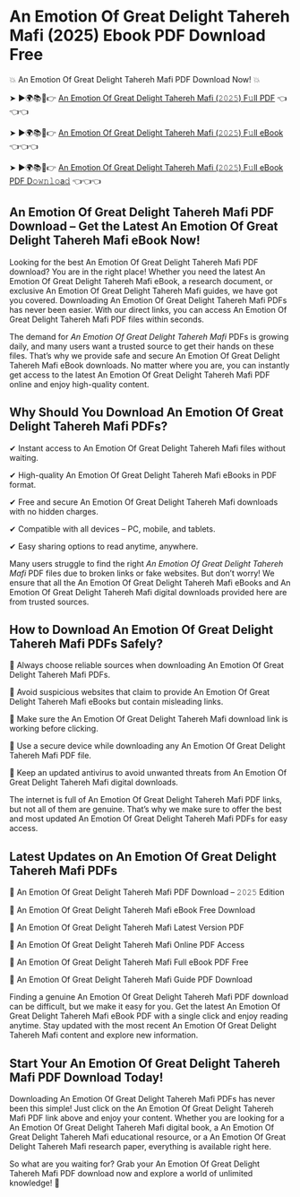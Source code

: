 # An Emotion Of Great Delight Tahereh Mafi (2025) Ebook PDF Download Free

💥 An Emotion Of Great Delight Tahereh Mafi PDF Download Now! 💥

➤ ►🌍📚📱👉 [An Emotion Of Great Delight Tahereh Mafi (𝟸𝟶𝟸𝟻) F𝚞ll PDF](https://getpdf.xyz/an-emotion-of-great-delight-tahereh-mafi) 👈👈👈


➤ ►🌍📚📱👉 [An Emotion Of Great Delight Tahereh Mafi (𝟸𝟶𝟸𝟻) F𝚞ll eBook](https://getpdf.xyz/an-emotion-of-great-delight-tahereh-mafi) 👈👈👈


➤ ►🌍📚📱👉 [An Emotion Of Great Delight Tahereh Mafi (𝟸𝟶𝟸𝟻) F𝚞ll eBook PDF D𝚘𝚠𝚗𝚕𝚘a𝚍](https://getpdf.xyz/an-emotion-of-great-delight-tahereh-mafi) 👈👈👈


## An Emotion Of Great Delight Tahereh Mafi PDF Download – Get the Latest An Emotion Of Great Delight Tahereh Mafi eBook Now!

Looking for the best An Emotion Of Great Delight Tahereh Mafi PDF download? You are in the right place! Whether you need the latest An Emotion Of Great Delight Tahereh Mafi eBook, a research document, or exclusive An Emotion Of Great Delight Tahereh Mafi guides, we have got you covered. Downloading An Emotion Of Great Delight Tahereh Mafi PDFs has never been easier. With our direct links, you can access An Emotion Of Great Delight Tahereh Mafi PDF files within seconds.

The demand for *An Emotion Of Great Delight Tahereh Mafi* PDFs is growing daily, and many users want a trusted source to get their hands on these files. That’s why we provide safe and secure An Emotion Of Great Delight Tahereh Mafi eBook downloads. No matter where you are, you can instantly get access to the latest An Emotion Of Great Delight Tahereh Mafi PDF online and enjoy high-quality content.

## Why Should You Download An Emotion Of Great Delight Tahereh Mafi PDFs?

✔ Instant access to An Emotion Of Great Delight Tahereh Mafi files without waiting.

✔ High-quality An Emotion Of Great Delight Tahereh Mafi eBooks in PDF format.

✔ Free and secure An Emotion Of Great Delight Tahereh Mafi downloads with no hidden charges.

✔ Compatible with all devices – PC, mobile, and tablets.

✔ Easy sharing options to read anytime, anywhere.

Many users struggle to find the right *An Emotion Of Great Delight Tahereh Mafi* PDF files due to broken links or fake websites. But don’t worry! We ensure that all the An Emotion Of Great Delight Tahereh Mafi eBooks and An Emotion Of Great Delight Tahereh Mafi digital downloads provided here are from trusted sources.

## How to Download An Emotion Of Great Delight Tahereh Mafi PDFs Safely?

📌 Always choose reliable sources when downloading An Emotion Of Great Delight Tahereh Mafi PDFs.

📌 Avoid suspicious websites that claim to provide An Emotion Of Great Delight Tahereh Mafi eBooks but contain misleading links.

📌 Make sure the An Emotion Of Great Delight Tahereh Mafi download link is working before clicking.

📌 Use a secure device while downloading any An Emotion Of Great Delight Tahereh Mafi PDF file.

📌 Keep an updated antivirus to avoid unwanted threats from An Emotion Of Great Delight Tahereh Mafi digital downloads.

The internet is full of An Emotion Of Great Delight Tahereh Mafi PDF links, but not all of them are genuine. That’s why we make sure to offer the best and most updated An Emotion Of Great Delight Tahereh Mafi PDFs for easy access.

## Latest Updates on An Emotion Of Great Delight Tahereh Mafi PDFs

🔹 An Emotion Of Great Delight Tahereh Mafi PDF Download – 𝟸𝟶𝟸𝟻 Edition

🔹 An Emotion Of Great Delight Tahereh Mafi eBook Free Download

🔹 An Emotion Of Great Delight Tahereh Mafi Latest Version PDF

🔹 An Emotion Of Great Delight Tahereh Mafi Online PDF Access

🔹 An Emotion Of Great Delight Tahereh Mafi Full eBook PDF Free

🔹 An Emotion Of Great Delight Tahereh Mafi Guide PDF Download

Finding a genuine An Emotion Of Great Delight Tahereh Mafi PDF download can be difficult, but we make it easy for you. Get the latest An Emotion Of Great Delight Tahereh Mafi eBook PDF with a single click and enjoy reading anytime. Stay updated with the most recent An Emotion Of Great Delight Tahereh Mafi content and explore new information.

## Start Your An Emotion Of Great Delight Tahereh Mafi PDF Download Today!

Downloading An Emotion Of Great Delight Tahereh Mafi PDFs has never been this simple! Just click on the An Emotion Of Great Delight Tahereh Mafi PDF link above and enjoy your content. Whether you are looking for a An Emotion Of Great Delight Tahereh Mafi digital book, a An Emotion Of Great Delight Tahereh Mafi educational resource, or a An Emotion Of Great Delight Tahereh Mafi research paper, everything is available right here.

So what are you waiting for? Grab your An Emotion Of Great Delight Tahereh Mafi PDF download now and explore a world of unlimited knowledge! 🚀